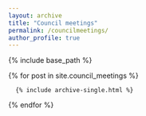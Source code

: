 ```yaml
---
layout: archive
title: "Council meetings"
permalink: /councilmeetings/
author_profile: true
---
```


{% include base_path %}


{% for post in site.council_meetings %}
    
      {% include archive-single.html %}
    
{% endfor %}
